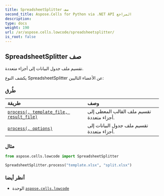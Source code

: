 ```yaml
---
title: SpreadsheetSplitter صف
second_title: Aspose.Cells for Python via .NET API المراجع
description:
type: docs
weight: 190
url: /ar/aspose.cells.lowcode/spreadsheetsplitter/
is_root: false
---
```

##  SpreadsheetSplitter صف
تقسيم ملف جدول البيانات إلى أجزاء متعددة.



يكشف النوع SpreadsheetSplitter عن الأعضاء التاليين:

###  طُرق
| طريقة| وصف|
| :- | :- |
| [`process(, template_file, result_file)`](/cells/python-net/ar/aspose.cells.lowcode/spreadsheetsplitter/process/#str-str) | تقسيم ملف القالب المعطى إلى أجزاء متعددة.|
| [`process(, options)`](/cells/python-net/ar/aspose.cells.lowcode/spreadsheetsplitter/process/#aspose.cells.lowcode.lowcodesplitoptions) | تقسيم ملف جدول البيانات إلى أجزاء متعددة.|



###  مثال

```python
from aspose.cells.lowcode import SpreadsheetSplitter

SpreadsheetSplitter.process("template.xlsx", "split.xlsx")

```

###  أنظر أيضا
* الوحدة [`aspose.cells.lowcode`](..)
